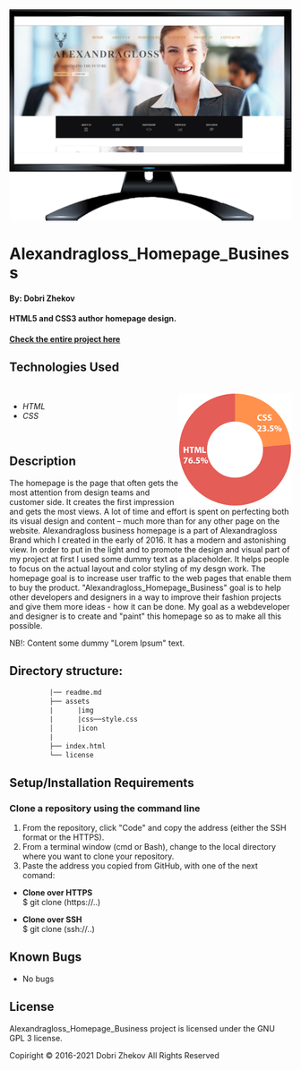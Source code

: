 <img align="justify" alt="chart" width="950px" src="https://github.com/zhekovdobri/zhekovdobri/blob/0615a655bacf30bec3458dbc6cf28de142ff89da/LandingPage_Business_preview_1200px.gif">

# Alexandragloss_Homepage_Business

#### By: Dobri Zhekov

#### HTML5 and CSS3 author homepage design.

#### [<ins>Check the entire project here</ins>](https://zhekovdobri.github.io/Alexandragloss_Homepage_Business/)

## Technologies Used

<div class=pull-left>

</div>
&nbsp;&nbsp;&nbsp;&nbsp;&nbsp;&nbsp;&nbsp;&nbsp;&nbsp;&nbsp;&nbsp;&nbsp;&nbsp;&nbsp;&nbsp;
<div class=pull-right>
<img align="right" alt="chart" height="200px" src="https://github.com/zhekovdobri/Alexandragloss_Homepage_Business/blob/676e56baf8442ad4f02fb043f4a96ff9f3733385/assets/img/Homepage_Business_language_chart.png">
</div>

* _HTML_
* _CSS_

<br />

## Description
The homepage is the page that often gets the most attention from design teams and customer side. It creates the first impression and gets the most views. A lot of time and effort is spent on perfecting both its visual design and content &ndash; much more than for any other page on the website. Alexandragloss business homepage is a part of Alexandragloss Brand which I created in the early of 2016. It has a modern and astonishing view. In order to put in the light and to promote the design and visual part of my project at first I used some dummy text as a placeholder. It helps people to focus on the actual layout and color styling of my desgn work. The homepage goal is to increase user traffic to the web pages that enable them to buy the product. "Alexandragloss_Homepage_Business" goal is to help other developers and designers in a way to improve their fashion projects and give them more ideas - how it can be done. My goal as а webdeveloper and designer is to create and "paint" this homepage so as to make all this possible.

NB!: Content some dummy "Lorem Ipsum" text.   

## Directory structure:

		      |── readme.md  
		      ├── assets
		      |      |img
		      |      |css──style.css
		      │      |icon
		      |
		      ├── index.html
		      └── license
 

## Setup/Installation Requirements

### Clone a repository using the command line 

1. From the repository, click "Code" and copy the address (either the SSH format or the HTTPS). 
2. From a terminal window (cmd or Bash), change to the local directory where you want to clone your repository.
3. Paste the address you copied from GitHub, with one of the next comand:

* **Clone over HTTPS**<br>
  $ git clone (https://..)
  
* **Clone over SSH**<br>
  $ git clone (ssh://..)

## Known Bugs

* No bugs

## License

Alexandragloss_Homepage_Business project is licensed under the GNU GPL 3 license.

Copiright © 2016-2021 Dobri Zhekov All Rights Reserved

